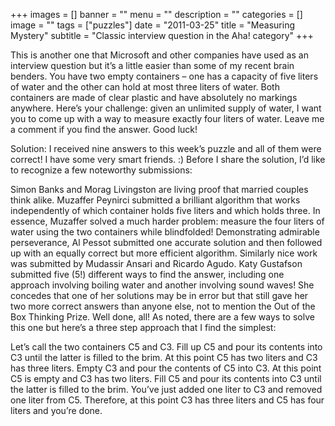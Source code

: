 +++
images = []
banner = ""
menu = ""
description = ""
categories = []
image = ""
tags = ["puzzles"]
date = "2011-03-25"
title = "Measuring Mystery"
subtitle = "Classic interview question in the Aha! category"
+++

This is another one that Microsoft and other companies have used as an interview question but it’s a little easier than some of my recent brain benders. You have two empty containers – one has a capacity of five liters of water and the other can hold at most three liters of water. Both containers are made of clear plastic and have absolutely no markings anywhere. Here’s your challenge: given an unlimited supply of water, I want you to come up with a way to measure exactly four liters of water. Leave me a comment if you find the answer. Good luck!

Solution: I received nine answers to this week’s puzzle and all of them were correct! I have some very smart friends. :) Before I share the solution, I’d like to recognize a few noteworthy submissions:

Simon Banks and Morag Livingston are living proof that married couples think alike.
Muzaffer Peynirci submitted a brilliant algorithm that works independently of which container holds five liters and which holds three. In essence, Muzaffer solved a much harder problem: measure the four liters of water using the two containers while blindfolded!
Demonstrating admirable perseverance, Al Pessot submitted one accurate solution and then followed up with an equally correct but more efficient algorithm. Similarly nice work was submitted by Mudassir Ansari and Ricardo Agudo.
Katy Gustafson submitted five (5!) different ways to find the answer, including one approach involving boiling water and another involving sound waves! She concedes that one of her solutions may be in error but that still gave her two more correct answers than anyone else, not to mention the Out of the Box Thinking Prize.
Well done, all! As noted, there are a few ways to solve this one but here’s a three step approach that I find the simplest:

Let’s call the two containers C5 and C3. Fill up C5 and pour its contents into C3 until the latter is filled to the brim. At this point C5 has two liters and C3 has three liters.
Empty C3 and pour the contents of C5 into C3. At this point C5 is empty and C3 has two liters.
Fill C5 and pour its contents into C3 until the latter is filled to the brim. You’ve just added one liter to C3 and removed one liter from C5. Therefore, at this point C3 has three liters and C5 has four liters and you’re done.

